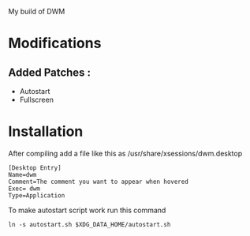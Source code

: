 My build of DWM


# Modifications
## Added Patches :
- Autostart
- Fullscreen

# Installation

After compiling add a file like this as /usr/share/xsessions/dwm.desktop

```
[Desktop Entry]
Name=dwm
Comment=The comment you want to appear when hovered
Exec= dwm
Type=Application
```

To make autostart script work run this command
```
ln -s autostart.sh $XDG_DATA_HOME/autostart.sh
```
